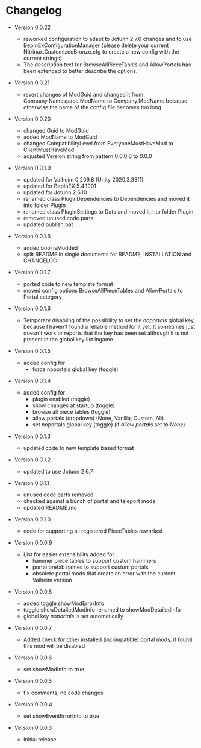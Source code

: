 # Changelog

* Version 0.0.22
   + reworked configuration to adapt to Jotunn 2.7.0 changes and to use BepInExConfigurationManager
  (please delete your current Nitrinax.CustomizedBronze.cfg to create a new config with the current strings)
   + The description text for BrowseAllPieceTables and AllowPortals has been extended to better describe the options.

* Version 0.0.21
   + revert changes of ModGuid and changed it from Company.Namespace.ModName to Company.ModName because otherwise the name of the config file becomes too long

* Version 0.0.20
   + changed Guid to ModGuid
   + added ModName to ModGuid
   + changed CompatibilityLevel from EveryoneMustHaveMod to ClientMustHaveMod
   + adjusted Version string from pattern 0.0.0.0 to 0.0.0

* Version 0.0.1.9
   + updated for Valheim 0.209.8 (Unity 2020.3.33f1)
   + updated for BepInEX 5.4.1901
   + updated for Jotunn 2.6.10
   + renamed class PluginDependencies to Dependencies and moved it into folder Plugin
   + renamed class PluginSettings to Data and moved it into folder Plugin
   + removed unused code parts
   + updated publish.bat

* Version 0.0.1.8
   + added bool isModded
   + split README in single documents for README, INSTALLATION and CHANGELOG

*  Version 0.0.1.7
   + ported code to new template format
   + moved config options BrowseAllPieceTables and AllowPortals to Portal category

* Version 0.0.1.6
   + Temporary disabling of the possibility to set the *noportals* global key, because I haven't found a reliable method for it yet. It sometimes just doesn't work or reports that the key has been set although it is not present in the global key list ingame.

* Version 0.0.1.5
   + added config for
      - force noportals global key (toggle)

* Version 0.0.1.4
   + added config for
      - plugin enabled (toggle)
      - show changes at startup (toggle)
      - browse all piece tables (toggle)
      - allow portals (dropdown) (None, Vanilla, Custom, All)
      - set noportals global key (toggle) (if *allow portals* set to *None*)

* Version 0.0.1.3
   + updated code to new template based format

* Version 0.0.1.2
   + updated to use Jotunn 2.6.7

* Version 0.0.1.1
   + unused code parts removed
   + checked against a bunch of portal and teleport mods
   + updated README.md

* Version 0.0.1.0
   + code for supporting all registered PieceTables reworked

* Version 0.0.0.9
   + List for easier extensibility added for
      - hammer piece tables to support custom hammers
      - portal prefab names to support custom portals
      - obsolete portal mods that create an error with the current Valheim version

* Version 0.0.0.8
   + added toggle showModErrorInfo
   + toggle showDetailedModInfo renamed to showModDetailedInfo
   + global key *noportals* is set automatically

* Version 0.0.0.7
   + Added check for other installed (incompatible) portal mods, if found, this mod will be disabled

* Version 0.0.0.6
   + set showModInfo to true

* Version 0.0.0.5
   + fix comments, no code changes

* Version 0.0.0.4
   + set showEventErrorInfo to true

* Version 0.0.0.3
   + Initial release.
